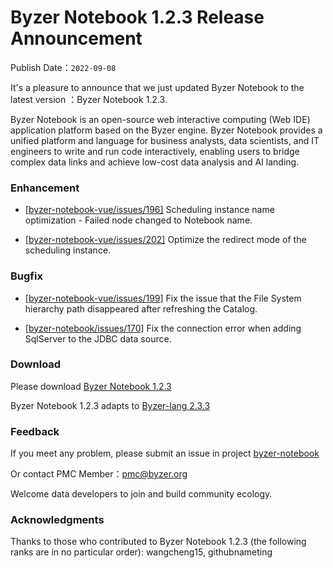 # Byzer Notebook 1.2.3 Release Announcement

Publish Date：`2022-09-08`

It's a pleasure to announce that we just updated Byzer Notebook to the latest version ：Byzer Notebook 1.2.3.

Byzer Notebook is an open-source web interactive computing (Web IDE) application platform based on the Byzer engine. Byzer Notebook provides a unified platform and language for business analysts, data scientists, and IT engineers to write and run code interactively, enabling users to bridge complex data links and achieve low-cost data analysis and AI landing.

### Enhancement

- [[byzer-notebook-vue/issues/196\]](https://github.com/byzer-org/byzer-notebook-vue/issues/196)  Scheduling instance name optimization - Failed node changed to Notebook name.

- [[byzer-notebook-vue/issues/202\]](https://github.com/byzer-org/byzer-notebook-vue/issues/202)  Optimize the redirect mode of the scheduling instance.

### Bugfix

- [[byzer-notebook-vue/issues/199\]](https://github.com/byzer-org/byzer-notebook-vue/issues/199) Fix the issue that the File System hierarchy path disappeared after refreshing the Catalog.

- [[byzer-notebook/issues/170\]](https://github.com/byzer-org/byzer-notebook/issues/170)  Fix the connection error when adding SqlServer to the JDBC data source.

### Download

Please download [Byzer Notebook 1.2.3](https://download.byzer.org/byzer-notebook/1.2.3/)

Byzer Notebook 1.2.3 adapts to [Byzer-lang 2.3.3](https://download.byzer.org/byzer/2.3.3/)

### Feedback

If you meet any problem, please submit an issue in project [byzer-notebook](https://github.com/byzer-org/byzer-notebook)

Or contact PMC Member：pmc@byzer.org

Welcome data developers to join and build community ecology.

### Acknowledgments

Thanks to those who contributed to Byzer Notebook 1.2.3 (the following ranks are in no particular order): wangcheng15, githubnameting
